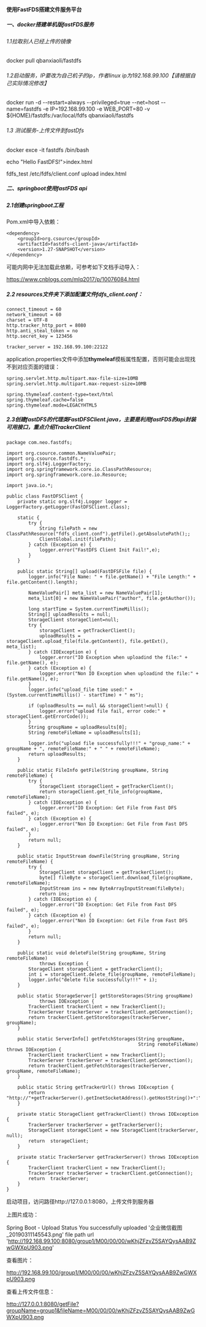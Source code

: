 #### 使用FastFDS搭建文件服务平台



##### 一、docker搭建单机版fastFDS服务

###### 1.1拉取别人已经上传的镜像

docker pull qbanxiaoli/fastdfs

###### 1.2启动服务，IP要改为自己机子的ip，作者linux ip为192.168.99.100【请根据自己实际情况修改】

docker run -d --restart=always --privileged=true --net=host --name=fastdfs -e IP=192.168.99.100 -e WEB_PORT=80 -v ${HOME}/fastdfs:/var/local/fdfs qbanxiaoli/fastdfs

###### 1.3 测试服务-上传文件到fastDfs

docker exce -it fastdfs /bin/bash

echo "Hello FastDFS!">index.html

fdfs_test /etc/fdfs/client.conf upload index.html

##### 二、springboot使用fastFDS api

##### 2.1创建springboot工程

Pom.xml中导入依赖：

```
<dependency>
    <groupId>org.csource</groupId>
    <artifactId>fastdfs-client-java</artifactId>
    <version>1.27-SNAPSHOT</version>
</dependency>
```

可能内网中无法加载此依赖，可参考如下文档手动导入：

<https://www.cnblogs.com/mlq2017/p/10076084.html>

##### 2.2 resources文件夹下添加配置文件fdfs_client.conf：

```
connect_timeout = 60
network_timeout = 60
charset = UTF-8
http.tracker_http_port = 8080
http.anti_steal_token = no
http.secret_key = 123456

tracker_server = 192.168.99.100:22122
```

application.properties文件中添加**thymeleaf**模板属性配置，否则可能会出现找不到对应页面的错误：

```
spring.servlet.http.multipart.max-file-size=10MB
spring.servlet.http.multipart.max-request-size=10MB

spring.thymeleaf.content-type=text/html 
spring.thymeleaf.cache=false 
spring.thymeleaf.mode=LEGACYHTML5
```

##### 2.3创建fastDFS的代理类FastDFSClient.java，主要是利用fastFDS的api封装可用接口，重点介绍TrackerClient

```
package com.neo.fastdfs;

import org.csource.common.NameValuePair;
import org.csource.fastdfs.*;
import org.slf4j.LoggerFactory;
import org.springframework.core.io.ClassPathResource;
import org.springframework.core.io.Resource;

import java.io.*;

public class FastDFSClient {
	private static org.slf4j.Logger logger = LoggerFactory.getLogger(FastDFSClient.class);

	static {
		try {
			String filePath = new ClassPathResource("fdfs_client.conf").getFile().getAbsolutePath();;
			ClientGlobal.init(filePath);
		} catch (Exception e) {
			logger.error("FastDFS Client Init Fail!",e);
		}
	}

	public static String[] upload(FastDFSFile file) {
		logger.info("File Name: " + file.getName() + "File Length:" + file.getContent().length);

		NameValuePair[] meta_list = new NameValuePair[1];
		meta_list[0] = new NameValuePair("author", file.getAuthor());

		long startTime = System.currentTimeMillis();
		String[] uploadResults = null;
		StorageClient storageClient=null;
		try {
			storageClient = getTrackerClient();
			uploadResults = storageClient.upload_file(file.getContent(), file.getExt(), meta_list);
		} catch (IOException e) {
			logger.error("IO Exception when uploadind the file:" + file.getName(), e);
		} catch (Exception e) {
			logger.error("Non IO Exception when uploadind the file:" + file.getName(), e);
		}
		logger.info("upload_file time used:" + (System.currentTimeMillis() - startTime) + " ms");

		if (uploadResults == null && storageClient!=null) {
			logger.error("upload file fail, error code:" + storageClient.getErrorCode());
		}
		String groupName = uploadResults[0];
		String remoteFileName = uploadResults[1];

		logger.info("upload file successfully!!!" + "group_name:" + groupName + ", remoteFileName:" + " " + remoteFileName);
		return uploadResults;
	}

	public static FileInfo getFile(String groupName, String remoteFileName) {
		try {
			StorageClient storageClient = getTrackerClient();
			return storageClient.get_file_info(groupName, remoteFileName);
		} catch (IOException e) {
			logger.error("IO Exception: Get File from Fast DFS failed", e);
		} catch (Exception e) {
			logger.error("Non IO Exception: Get File from Fast DFS failed", e);
		}
		return null;
	}

	public static InputStream downFile(String groupName, String remoteFileName) {
		try {
			StorageClient storageClient = getTrackerClient();
			byte[] fileByte = storageClient.download_file(groupName, remoteFileName);
			InputStream ins = new ByteArrayInputStream(fileByte);
			return ins;
		} catch (IOException e) {
			logger.error("IO Exception: Get File from Fast DFS failed", e);
		} catch (Exception e) {
			logger.error("Non IO Exception: Get File from Fast DFS failed", e);
		}
		return null;
	}

	public static void deleteFile(String groupName, String remoteFileName)
			throws Exception {
		StorageClient storageClient = getTrackerClient();
		int i = storageClient.delete_file(groupName, remoteFileName);
		logger.info("delete file successfully!!!" + i);
	}

	public static StorageServer[] getStoreStorages(String groupName)
			throws IOException {
		TrackerClient trackerClient = new TrackerClient();
		TrackerServer trackerServer = trackerClient.getConnection();
		return trackerClient.getStoreStorages(trackerServer, groupName);
	}

	public static ServerInfo[] getFetchStorages(String groupName,
												String remoteFileName) throws IOException {
		TrackerClient trackerClient = new TrackerClient();
		TrackerServer trackerServer = trackerClient.getConnection();
		return trackerClient.getFetchStorages(trackerServer, groupName, remoteFileName);
	}

	public static String getTrackerUrl() throws IOException {
		return "http://"+getTrackerServer().getInetSocketAddress().getHostString()+":"+ClientGlobal.getG_tracker_http_port()+"/";
	}

	private static StorageClient getTrackerClient() throws IOException {
		TrackerServer trackerServer = getTrackerServer();
		StorageClient storageClient = new StorageClient(trackerServer, null);
		return  storageClient;
	}

	private static TrackerServer getTrackerServer() throws IOException {
		TrackerClient trackerClient = new TrackerClient();
		TrackerServer trackerServer = trackerClient.getConnection();
		return  trackerServer;
	}
}
```

启动项目，访问路径http://127.0.0.1:8080，上传文件到服务器

上图片成功：

Spring Boot - Upload Status
You successfully uploaded '企业微信截图_20190311145543.png'
file path url 'http://192.168.99.100:8080/group1/M00/00/00/wKhjZFzvZ5SAYQysAAB9ZwGWXpU903.png'

查看图片：

http://192.168.99.100/group1/M00/00/00/wKhjZFzvZ5SAYQysAAB9ZwGWXpU903.png

查看上传文件信息：

http://127.0.0.1:8080/getFile?groupName=group1&fileName=M00/00/00/wKhjZFzvZ5SAYQysAAB9ZwGWXpU903.png
